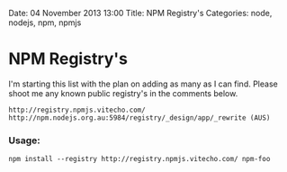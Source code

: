Date: 04 November 2013 13:00
Title: NPM Registry's
Categories: node, nodejs, npm, npmjs

# NPM Registry's

I'm starting this list with the plan on adding as many as I can find. Please shoot me any known public registry's in the comments below.

    http://registry.npmjs.vitecho.com/
    http://npm.nodejs.org.au:5984/registry/_design/app/_rewrite (AUS)

### Usage:

    npm install --registry http://registry.npmjs.vitecho.com/ npm-foo

